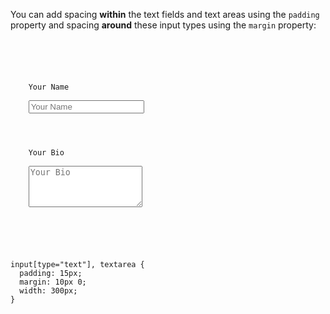 You can add spacing **within**
the text fields and text areas
using the `padding` property
and
spacing **around** these input types
using the `margin` property:

<codeblock language="css" type="lesson">
<code>
<panel language="html">
<form>
  <div>
    <label>Your Name</label><br>
    <input type="text" placeholder="Your Name" />
  </div>
  <div>
    <label>Your Bio</label><br>
    <textarea rows="4" placeholder="Your Bio"></textarea>
  </div>
</form>
</panel>
<panel language="css">
input[type="text"], textarea {
  padding: 15px;
  margin: 10px 0;
  width: 300px;
}
</panel>
</code>
</codeblock>